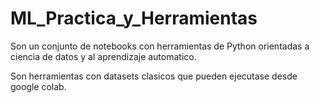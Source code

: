 # ML_Practica_y_Herramientas
Son un conjunto de notebooks con herramientas de Python orientadas a ciencia de datos y al aprendizaje automatico.

Son herramientas con datasets clasicos que pueden ejecutase desde google colab. 

